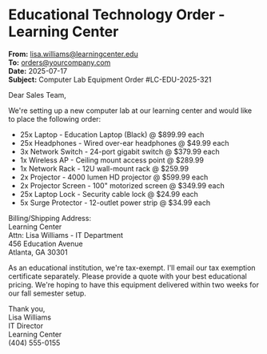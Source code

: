 # Educational Technology Order - Learning Center

**From:** lisa.williams@learningcenter.edu  
**To:** orders@yourcompany.com  
**Date:** 2025-07-17  
**Subject:** Computer Lab Equipment Order #LC-EDU-2025-321

Dear Sales Team,

We're setting up a new computer lab at our learning center and would like to place the following order:

- 25x Laptop - Education Laptop (Black) @ $899.99 each
- 25x Headphones - Wired over-ear headphones @ $49.99 each
- 3x Network Switch - 24-port gigabit switch @ $379.99 each
- 1x Wireless AP - Ceiling mount access point @ $289.99
- 1x Network Rack - 12U wall-mount rack @ $259.99
- 2x Projector - 4000 lumen HD projector @ $599.99 each
- 2x Projector Screen - 100" motorized screen @ $349.99 each
- 25x Laptop Lock - Security cable lock @ $24.99 each
- 5x Surge Protector - 12-outlet power strip @ $34.99 each

Billing/Shipping Address:  
Learning Center  
Attn: Lisa Williams - IT Department  
456 Education Avenue  
Atlanta, GA 30301

As an educational institution, we're tax-exempt. I'll email our tax exemption certificate separately. Please provide a quote with your best educational pricing. We're hoping to have this equipment delivered within two weeks for our fall semester setup.

Thank you,  
Lisa Williams  
IT Director  
Learning Center  
(404) 555-0155
